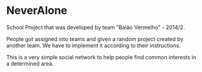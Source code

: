 NeverAlone
==========

School Project that was developed by team "Balão Vermelho" - 2014/2. 

People got assigned into teams and given a random project created by another team. We have to implement it according to their instructions.

This is a very simple social network to help people find common interests in a determined area.
